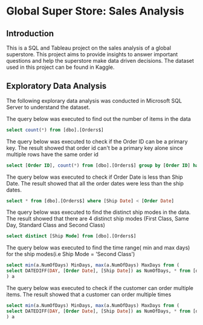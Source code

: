 # Global Super Store: Sales Analysis
## Introduction
This is a SQL and Tableau project on the sales analysis of a global superstore. This project aims to provide insights to answer important questions and help the superstore make data driven decisions.
The dataset used in this project can be found in Kaggle.
## Exploratory Data Analysis
The following explorary data analysis was conducted in Microsoft SQL Server to understand the dataset.

The query below was executed to find out the number of items in the data
```sql
select count(*) from [dbo].[Orders$]
```
The query below was executed to check if the Order ID can be a primary key. The result showed that order id can't be a primary key alone since multiple rows have the same order id
```sql
select [Order ID], count(*) from [dbo].[Orders$] group by [Order ID] having count(*) > 1
```
The query below was executed to check if Order Date is less than Ship Date. The result showed that all the order dates were less than the ship dates.
```sql
select * from [dbo].[Orders$] where [Ship Date] < [Order Date]
```
The query below was executed to find the distinct ship modes in the data. The result showed that there are 4 distinct ship modes (First Class, Same Day, Standard Class and Second Class)
```sql
select distinct [Ship Mode] from [dbo].[Orders$]
```
The query below was executed to find the time range( min and max days) for the ship modes(i.e Ship Mode = 'Second Class')
```sql
select min(a.NumOfDays) MinDays, max(a.NumOfDays) MaxDays from (
select DATEDIFF(DAY, [Order Date], [Ship Date]) as NumOfDays, * from [dbo].[Orders$] where [Ship Mode] = 'Second Class'
) a
```
The query below was executed to check if the customer can order multiple items. The result showed that a customer can order multiple times
```sql
select min(a.NumOfDays) MinDays, max(a.NumOfDays) MaxDays from (
select DATEDIFF(DAY, [Order Date], [Ship Date]) as NumOfDays, * from [dbo].[Orders$] where [Ship Mode] = 'Second Class'
) a

